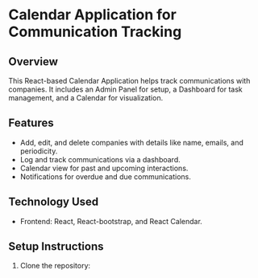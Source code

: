 # Calendar Application for Communication Tracking

## Overview

This React-based Calendar Application helps track communications with companies. It includes an Admin Panel for setup, a Dashboard for task management, and a Calendar for visualization.

## Features

- Add, edit, and delete companies with details like name, emails, and periodicity.
- Log and track communications via a dashboard.
- Calendar view for past and upcoming interactions.
- Notifications for overdue and due communications.

## Technology Used

- Frontend: React, React-bootstrap, and React Calendar.

## Setup Instructions

1. Clone the repository:
